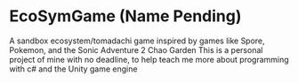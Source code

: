 # EcoSymGame (Name Pending)
A sandbox ecosystem/tomadachi game inspired by games like Spore, Pokemon, and the Sonic Adventure 2 Chao Garden
This is a personal project of mine with no deadline, to help teach me more about programming with c# and the Unity game engine
